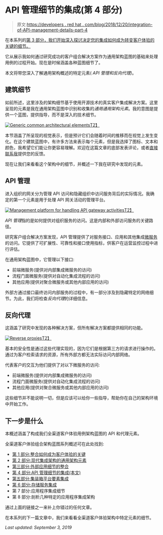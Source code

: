 # API 管理细节的集成(第 4 部分)

> 原文:[https://developers . red hat . com/blog/2018/12/20/integration-of-API-management-details-part-4](https://developers.redhat.com/blog/2018/12/20/integration-of-api-management-details-part-4)

在本系列的[第 3 部分，我们开始深入探讨决定您的集成如何成为转变客户体验的关键的细节。](https://developers.redhat.com/blog/2018/12/14/integration-of-external-application-details-part-3/)

它从展示我如何通过研究成功的客户组合解决方案作为通用架构蓝图的基础来处理用例的过程开始。现在是时候涵盖各种蓝图细节了。

本文将带您深入了解通用架构概述的特定元素( *API 管理和反向代理)*。

## 建筑细节

如前所述，这里涉及的架构细节基于使用开源技术的真实客户集成解决方案。这里呈现的元素是我在通用架构蓝图中识别和收集的*通用通用架构元素*。我的意图是提供一个蓝图，提供指导，而不是深入的技术细节。

[![Generic common architectural elements](../Images/2ba89ccfbbb3c5b36a6e5f6dd2976b69.png)T2】](https://developers.redhat.com/blog/wp-content/uploads/2018/12/Screenshot-2018-12-07-at-13.23.05.png)

本节涵盖了所呈现的视觉表示，但是预计它们会随着时间的推移而在视觉上发生变化。在这个建筑蓝图中，有许多方法来表示每个元素，但是我选择了图标、文本和颜色，我希望它们能让你更容易理解。欢迎在这篇文章的底部发表评论，或者[直接联系我](https://www.schabell.org/p/contact.html)提供您的反馈。

现在让我们来看看这个架构中的细节，并概述一下我在研究中发现的元素。

## API 管理

进入组织的网关分为管理 API 访问和隐藏组织中访问服务背后的实际情况。我确定的第一个元素是用于处理 API 网关活动的管理平台。

[![Management platform for handling API gateway activities](../Images/ad2e3287400c9d2a165c00d5ee9753c1.png)T2】](https://developers.redhat.com/blog/wp-content/uploads/2018/12/Screenshot-2018-12-07-at-14.44.05.png)

*API 管理*指的是如何提供对组织服务的访问。这是内部和外部访问服务的关键路径。

研究客户组合解决方案发现，API 管理提供了对服务接口、应用和其他集成[微服务](https://developers.redhat.com/blog/category/microservices/)的访问。它提供了可扩展性、可靠性和接口使用指标，供客户在运营监控过程中进行评估。

在通用架构蓝图中，它管理以下接口:

*   前端微服务(提供对内部集成微服务的访问)
*   流程门面微服务(提供对自动化集成流程的访问)
*   其他应用(提供对聚合微服务或其他内部应用的访问)

外部方通过接口最终访问内部服务的过程中，有一部分涉及到隐藏特定的网络细节。为此，我们将检查*反向代理*的详细信息。

## 反向代理

这涵盖了研究中发现的各种解决方案，但所有解决方案都提供相同的功能。

[![Reverse proxies](../Images/fc403d7cfb4e2abf1e2083fe0ba31268.png)T2】](https://developers.redhat.com/blog/wp-content/uploads/2018/12/Screenshot-2018-12-07-at-14.44.14.png)

基本的安全性是通过这些代理实现的，因为它们是根据第三方的请求进行操作的。通过为客户检索请求的资源，所有外部方都无法实际访问内部网络。

代表客户的交互为他们提供了对以下微服务的访问:

*   前端微服务(提供对内部集成微服务的访问)
*   流程门面微服务(提供对自动化集成流程的访问)
*   其他应用(提供对聚合微服务或其他内部应用的访问)

这些细节并不能说明一切，但是应该可以给你一些指导，帮助你在自己的架构环境中开始工作。

## 下一步是什么

本概述涵盖了构成我们全渠道客户体验用例架构蓝图的 API 和代理元素。

全渠道客户体验组合架构蓝图系列概述可在此处找到:

*   [第 1 部分:整合如何成为客户体验的关键](https://developers.redhat.com/blog/2018/11/28/integration-is-key-to-customer-experience/)
*   [第 2 部分:现代集成架构的通用架构元素](https://developers.redhat.com/blog/2018/11/30/common-architectural-elements-for-modern-integration-architectures/)
*   [第三部分:外部应用细节的整合](https://developers.redhat.com/blog/2018/12/14/integration-of-external-application-details-part-3/)
*   [第 4 部分:API 管理细节的集成(本文)](https://developers.redhat.com/blog/2018/12/20/integration-of-api-management-details-part-4/)
*   [第五部分:集装箱平台要素集成](https://developers.redhat.com/blog/2019/01/04/integration-of-container-platform-essentials-part-5/)
*   [第 6 部分:存储服务集成](https://developers.redhat.com/blog/2019/01/18/integration-of-storage-services-part-6/)
*   第 7 部分:应用程序集成细节
*   第 8 部分:剖析几种特定的应用程序集成架构

通过上面的链接之一来补上你错过的任何文章。

在本系列的下一篇文章中，我们来看看全渠道客户体验架构中特定元素的细节。

*Last updated: September 3, 2019*